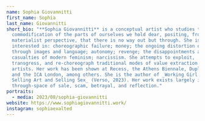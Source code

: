 ```yaml
---
name: Sophia Giovannitti
first_name: Sophia
last_name: Giovannitti
short_bio: "**Sophia Giovannitti** is a conceptual artist who studies the total
  commodification of the parts of ourselves we hold dear, positing, from a
  materialist perspective, that there is no way out but through. She is
  interested in: choreographic failure; money; the ongoing distortion of reality
  through images and language; autonomy; revenge; the disappointments and
  casualties of modern feminism; narcissism. She attempts to exploit,
  transgress, and re-choreograph traditional modes of value extraction from
  artists. Her work has been shown at Recess, the Athens Biennale, Duplex, PPOW,
  and the ICA London, among others. She is the author of _Working Girl: On
  Selling Art and Selling Sex_ (Verso, 2023). Her work exists largely in the
  through-space of sale, scam, betrayal, and reflection."
portraits:
  - media: 2023/08/sophia-giovannitti
website: https://www.sophiagiovannitti.work/
instagram: sophiaexalted
---
```

